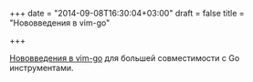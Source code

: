 +++
date = "2014-09-08T16:30:04+03:00"
draft = false
title = "Нововведения в vim-go"

+++

<p><a href="https://github.com/fatih/vim-go/pull/166">Нововведения в vim-go</a>&nbsp;для большей совместимости с Go инструментами.</p>

